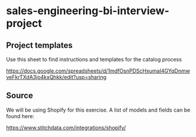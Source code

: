 # sales-engineering-bi-interview-project

## Project templates
Use this sheet to find instructions and templates for the catalog process

https://docs.google.com/spreadsheets/d/1mdfOsnPDScHxumaI4GYqDnmwveFkrTXdA3jo4kxQhkk/edit?usp=sharing

## Source
We will be using Shopify for this exercise. A list of models and fields can be found here:

https://www.stitchdata.com/integrations/shopify/
